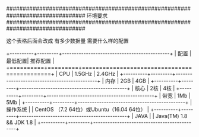 ################################################################################
环境要求
################################################################################

这个表格后面会改成 有多少数据量 需要什么样的配置

+----------+---------+---------------------------------------------+
| 配置     | 最低配置| 推荐配置                                    |
+==========+=========+=============================================+
| CPU      | 1.5GHz  | 2.4GHz                                      |
+----------+---------+---------------------------------------------+
| 内存     | 2GB     | 4GB                                         |
+----------+---------+---------------------------------------------+
| 核心     | 2核     | 4核                                         |
+----------+---------+---------------------------------------------+
| 带宽     | 1Mb     | 5Mb                                         |
+----------+---------+---------------------------------------------+
| 操作系统 |         | CentOS （7.2  64位）或Ubuntu（16.04  64位） |
+----------+---------+---------------------------------------------+
| JAVA     |         | Java(TM) 1.8 && JDK 1.8                     |
+----------+---------+---------------------------------------------+

